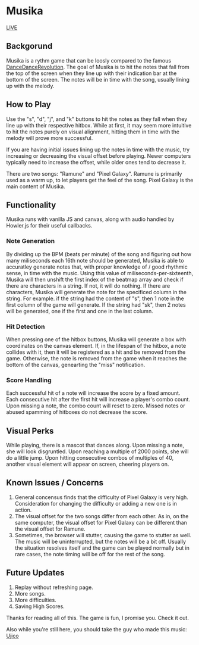 # Musika
[LIVE](https://timbak94.github.io/Musika/)

## Backgorund 
Musika is a rythm game that can be loosly compared to the famous [DanceDanceRevolution](https://en.wikipedia.org/wiki/Dance_Dance_Revolution). The goal of Musika is to hit the notes that fall from the top of the screen when they line up with their indication bar at the bottom of the screen. The notes will be in time with the song, usually lining up with the melody.

## How to Play
Use the "s", "d", "j", and "k" buttons to hit the notes as they fall when they line up with their respective hitbox. While at first, it may seem more intuitive to hit the notes purely on visual alignment, hitting them in time with the melody will prove more successful. 

If you are having initial issues lining up the notes in time with the music, try increasing or decreasing the visual offset before playing. Newer computers typically need to increase the offset, while older ones tend to decrease it. 

There are two songs: "Ramune" and "Pixel Galaxy". Ramune is primarily used as a warm up, to let players get the feel of the song. Pixel Galaxy is the main content of Musika. 

## Functionality
Musika runs with vanilla JS and canvas, along with audio handled by Howler.js for their useful callbacks. 

### Note Generation
By dividing up the BPM (beats per minute) of the song and figuring out how many miliseconds each 16th note should be generated, Musika is able to accuratley generate notes that, with proper knowledge of / good rhythmic sense, in time with the music.
Using this value of miliseconds-per-sixteenth, Musika will then unshift the first index of the beatmap array and check if there are characters in a string. If not, it will do nothing. If there are characters, Musika will generate the note for the specificed column in the string. For example. if the string had the content of "s", then 1 note in the first column of the game will generate. If the string had "sk", then 2 notes will be generated, one if the first and one in the last column. 

### Hit Detection
When pressing one of the hitbox buttons, Musika will generate a box with coordinates on the canvas element. If, in the lifespan of the hitbox, a note collides with it, then it will be registered as a hit and be removed from the game. Otherwise, the note is removed from the game when it reaches the bottom of the canvas, genearting the "miss" notification. 

### Score Handling 
Each successful hit of a note will increase the score by a fixed amount. Each consecutive hit after the first hit will increase a player's combo count. Upon missing a note, the combo count will reset to zero. Missed notes or abused spamming of hitboxes do not decrease the score. 

## Visual Perks
While playing, there is a mascot that dances along. Upon missing a note, she will look disgruntled. Upon reaching a multiple of 2000 points, she will do a little jump. Upon hitting consecutive combos of multiples of 40, another visual element will appear on screen, cheering players on. 

## Known Issues / Concerns
1. General concensus finds that the difficulty of Pixel Galaxy is very high. Consideration for changing the difficulty or adding a new one is in action. 
2. The visual offset for the two songs differ from each other. As in, on the same computer, the visual offset for Pixel Galaxy can be different than the visual offset for Ramune. 
3. Sometimes, the browser will stutter, causing the game to stutter as well. The music will be uninterrupted, but the notes will be a bit off. Usually the situation resolves itself and the game can be played normally but in rare cases, the note timing will be off for the rest of the song. 

## Future Updates 
1. Replay without refreshing page. 
2. More songs. 
3. More difficulties.
4. Saving High Scores. 

Thanks for reading all of this. The game is fun, I promise you. Check it out. 

Also while you're still here, you should take the guy who made this music: 
[Ujico](https://soundcloud.com/ujico/)
